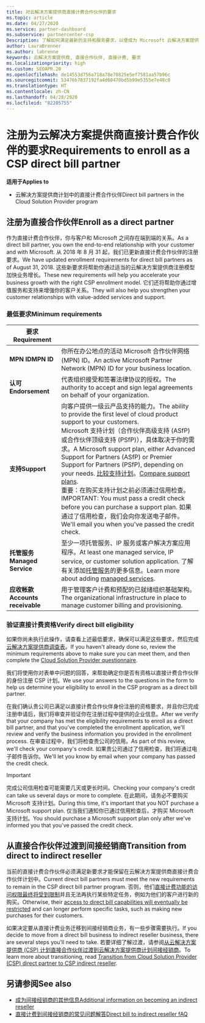 ```yaml
---
title: 对云解决方案提供商直接计费合作伙伴的要求
ms.topic: article
ms.date: 04/27/2020
ms.service: partner-dashboard
ms.subservice: partnercenter-csp
Description: 了解如何满足最新的支持和服务要求，以便成为 Microsoft 云解决方案提供商 (CSP) 计划中的直接计费合作伙伴。
author: LauraBrenner
ms.author: labrenne
keywords: 云解决方案提供商, 直接合作伙伴, 直接计费, 要求
ms.localizationpriority: high
ms.custom: SEOAPR.20
ms.openlocfilehash: de14553d756a718a78e70825e5ef7581aa57b96c
ms.sourcegitcommit: 53476b7837192fa4d60470bd5b99e5355e7e48c0
ms.translationtype: HT
ms.contentlocale: zh-CN
ms.lasthandoff: 04/28/2020
ms.locfileid: "82205755"
---
```

# <a name="requirements-to-enroll-as-a-csp-direct-bill-partner"></a><span data-ttu-id="07941-104">注册为云解决方案提供商直接计费合作伙伴的要求</span><span class="sxs-lookup"><span data-stu-id="07941-104">Requirements to enroll as a CSP direct bill partner</span></span>

<span data-ttu-id="07941-105">**适用于**</span><span class="sxs-lookup"><span data-stu-id="07941-105">**Applies to**</span></span>

- <span data-ttu-id="07941-106">云解决方案提供商计划中的直接计费合作伙伴</span><span class="sxs-lookup"><span data-stu-id="07941-106">Direct bill partners in the Cloud Solution Provider program</span></span>

## <a name="enroll-as-a-direct-partner"></a><span data-ttu-id="07941-107">注册为直接合作伙伴</span><span class="sxs-lookup"><span data-stu-id="07941-107">Enroll as a direct partner</span></span>

<span data-ttu-id="07941-108">作为直接计费合作伙伴，你与客户和 Microsoft 之间存在端到端的关系。</span><span class="sxs-lookup"><span data-stu-id="07941-108">As a direct bill partner, you own the end-to-end relationship with your customer and with Microsoft.</span></span> <span data-ttu-id="07941-109">从 2018 年 8 月 31 起，我们已更新直接计费合作伙伴的注册要求。</span><span class="sxs-lookup"><span data-stu-id="07941-109">We have updated enrollment requirements for direct bill partners as of August 31, 2018.</span></span> <span data-ttu-id="07941-110">这些新要求将帮助你通过适当的云解决方案提供商注册模型加快业务增长。</span><span class="sxs-lookup"><span data-stu-id="07941-110">These new requirements will help you accelerate your business growth with the right CSP enrollment model.</span></span> <span data-ttu-id="07941-111">它们还将帮助你通过增值服务和支持来增强你的客户关系。</span><span class="sxs-lookup"><span data-stu-id="07941-111">They will also help you strengthen your customer relationships with value-added services and support.</span></span>

### <a name="minimum-requirements"></a><span data-ttu-id="07941-112">最低要求</span><span class="sxs-lookup"><span data-stu-id="07941-112">Minimum requirements</span></span>

|<span data-ttu-id="07941-113">**要求**</span><span class="sxs-lookup"><span data-stu-id="07941-113">**Requirement**</span></span>|                             |
|--------------------------------|--------------------------------------------------------------|
|<span data-ttu-id="07941-114">**MPN ID**</span><span class="sxs-lookup"><span data-stu-id="07941-114">**MPN ID**</span></span>   |<span data-ttu-id="07941-115">你所在办公地点的活动 Microsoft 合作伙伴网络 (MPN) ID。</span><span class="sxs-lookup"><span data-stu-id="07941-115">An active Microsoft Partner Network (MPN) ID for your business location.</span></span>    |
|<span data-ttu-id="07941-116">**认可**</span><span class="sxs-lookup"><span data-stu-id="07941-116">**Endorsement**</span></span>   |<span data-ttu-id="07941-117">代表组织接受和签署法律协议的授权。</span><span class="sxs-lookup"><span data-stu-id="07941-117">The authority to accept and sign legal agreements on behalf of your organization.</span></span>|
|<span data-ttu-id="07941-118">**支持**</span><span class="sxs-lookup"><span data-stu-id="07941-118">**Support**</span></span>   |<span data-ttu-id="07941-119">向客户提供一级云产品支持的能力。</span><span class="sxs-lookup"><span data-stu-id="07941-119">The ability to provide the first level of cloud product support to your customers.</span></span> <br><span data-ttu-id="07941-120">Microsoft 支持计划（合作伙伴高级支持 (ASfP) 或合作伙伴顶级支持 (PSfP)），具体取决于你的需求。</span><span class="sxs-lookup"><span data-stu-id="07941-120">A Microsoft support plan, either Advanced Support for Partners (ASfP) or Premier Support for Partners (PSfP), depending on your needs.</span></span> <span data-ttu-id="07941-121">[比较支持计划](https://partner.microsoft.com/support/partnersupport)。</span><span class="sxs-lookup"><span data-stu-id="07941-121">[Compare support plans](https://partner.microsoft.com/support/partnersupport).</span></span><br> <span data-ttu-id="07941-122">重要：在购买支持计划之前必须通过信用检查。</span><span class="sxs-lookup"><span data-stu-id="07941-122">IMPORTANT: You must pass a credit check before you can purchase a support plan.</span></span> <span data-ttu-id="07941-123">如果通过了信用检查，我们会向你发送电子邮件。</span><span class="sxs-lookup"><span data-stu-id="07941-123">We'll email you when you've passed the credit check.</span></span> |
|<span data-ttu-id="07941-124">**托管服务**</span><span class="sxs-lookup"><span data-stu-id="07941-124">**Managed Service**</span></span>   |<span data-ttu-id="07941-125">至少一项托管服务、IP 服务或客户解决方案应用程序。</span><span class="sxs-lookup"><span data-stu-id="07941-125">At least one managed service, IP service, or customer solution application.</span></span> <span data-ttu-id="07941-126">了解有关添加[托管服务](https://partner.microsoft.com/business-opportunities/managed-services-provider)的更多信息。</span><span class="sxs-lookup"><span data-stu-id="07941-126">Learn more about adding [managed services](https://partner.microsoft.com/business-opportunities/managed-services-provider).</span></span>|
|<span data-ttu-id="07941-127">**应收帐款**</span><span class="sxs-lookup"><span data-stu-id="07941-127">**Accounts receivable**</span></span> |<span data-ttu-id="07941-128">用于管理客户计费和预配的已就绪组织基础架构。</span><span class="sxs-lookup"><span data-stu-id="07941-128">The organizational infrastructure in place to manage customer billing and provisioning.</span></span>

### <a name="verify-direct-bill-eligibility"></a><span data-ttu-id="07941-129">验证直接计费资格</span><span class="sxs-lookup"><span data-stu-id="07941-129">Verify direct bill eligibility</span></span>

<span data-ttu-id="07941-130">如果你尚未执行此操作，请查看上述最低要求，确保可以满足这些要求，然后完成[云解决方案提供商调查表](https://partner.microsoft.com/cloud-solution-provider/assessment)。</span><span class="sxs-lookup"><span data-stu-id="07941-130">If you haven't already done so, review the minimum requirements above to make sure you can meet them, and then complete the [Cloud Solution Provider questionnaire](https://partner.microsoft.com/cloud-solution-provider/assessment).</span></span>

<span data-ttu-id="07941-131">我们将使用你对表单中问题的回答，来帮助确定你是否有资格以直接计费合作伙伴的身份注册 CSP 计划。</span><span class="sxs-lookup"><span data-stu-id="07941-131">We use your answers to the questions in the form to help us determine your eligibility to enroll in the CSP program as a direct bill partner.</span></span>

<span data-ttu-id="07941-132">在我们确认贵公司已满足以直接计费合作伙伴身份注册的资格要求，并且你已完成注册申请后，我们将审查并验证你在注册过程中提供的企业信息。</span><span class="sxs-lookup"><span data-stu-id="07941-132">After we verify that your company has met the eligibility requirements to enroll as a direct bill partner, and that you've completed the enrollment application, we'll review and verify the business information you provided in the enrollment process.</span></span> <span data-ttu-id="07941-133">在审查过程中，我们将检查贵公司的信用。</span><span class="sxs-lookup"><span data-stu-id="07941-133">As part of this review, we'll check your company's credit.</span></span> <span data-ttu-id="07941-134">如果贵公司通过了信用检查，我们将通过电子邮件告诉你。</span><span class="sxs-lookup"><span data-stu-id="07941-134">We'll let you know by email when your company has passed the credit check.</span></span>

>[!IMPORTANT]
><span data-ttu-id="07941-135">完成公司信用检查可能需要几天或更长时间。</span><span class="sxs-lookup"><span data-stu-id="07941-135">Checking your company's credit can take us several days or more to complete.</span></span> <span data-ttu-id="07941-136">在此期间，请务必不要购买 Microsoft 支持计划。</span><span class="sxs-lookup"><span data-stu-id="07941-136">During this time, it's important that you NOT purchase a Microsoft support plan.</span></span> <span data-ttu-id="07941-137">仅当我们通知你已通过信用检查后，才购买 Microsoft 支持计划。</span><span class="sxs-lookup"><span data-stu-id="07941-137">You should purchase a Microsoft support plan only after we've informed you that you've passed the credit check.</span></span>

## <a name="transition-from-direct-to-indirect-reseller"></a><span data-ttu-id="07941-138">从直接合作伙伴过渡到间接经销商</span><span class="sxs-lookup"><span data-stu-id="07941-138">Transition from direct to indirect reseller</span></span>

<span data-ttu-id="07941-139">当前的直接计费合作伙伴必须满足新要求才能保留在云解决方案提供商直接计费合作伙伴计划中。</span><span class="sxs-lookup"><span data-stu-id="07941-139">Current direct bill partners must meet the new requirements to remain in the CSP direct bill partner program.</span></span> <span data-ttu-id="07941-140">否则，他们[直接计费功能的访问权限最终将受到限制](restricted-direct-bill-capabilities.md)并且无法再执行某些特定任务，例如为他们的客户进行新的购买。</span><span class="sxs-lookup"><span data-stu-id="07941-140">Otherwise, their [access to direct bill capabilities will eventually be restricted](restricted-direct-bill-capabilities.md) and can longer perform specific tasks, such as making new purchases for their customers.</span></span> 

<span data-ttu-id="07941-141">如果决定要从直接计费业务迁移到间接经销商业务，有一些步骤需要执行。</span><span class="sxs-lookup"><span data-stu-id="07941-141">If you decide to move from a direct bill business to indirect reseller business, there are several steps you'll need to take.</span></span> <span data-ttu-id="07941-142">若要详细了解过渡，请参阅[从云解决方案提供商 (CSP) 计划直接合作伙伴过渡到云解决方案提供商计划间接经销商](transition-direct-to-indirect.md)。</span><span class="sxs-lookup"><span data-stu-id="07941-142">To learn more about transitioning, read [Transition from Cloud Solution Provider (CSP) direct partner to CSP indirect reseller](transition-direct-to-indirect.md).</span></span> 

## <a name="see-also"></a><span data-ttu-id="07941-143">另请参阅</span><span class="sxs-lookup"><span data-stu-id="07941-143">See also</span></span>

- [<span data-ttu-id="07941-144">成为间接经销商的其他信息</span><span class="sxs-lookup"><span data-stu-id="07941-144">Additional information on becoming an indirect reseller</span></span>](https://assetsprod.microsoft.com/csp-directbill-to-indirect-transition.pdf)
- [<span data-ttu-id="07941-145">直接计费到间接经销商的常见问题解答</span><span class="sxs-lookup"><span data-stu-id="07941-145">Direct bill to indirect reseller fAQ</span></span>](https://assetsprod.microsoft.com/mpn/direct-bill-partner-faq.pdf)

